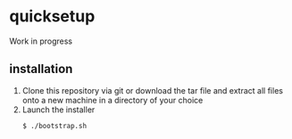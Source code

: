 # quicksetup
Work in progress 


## installation

1. Clone this repository via git or download the tar file and extract all files onto a new machine in a directory of your choice
2. Launch the installer
   ```console
   $ ./bootstrap.sh
   ```
